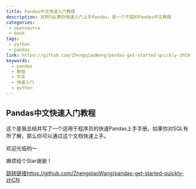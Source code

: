```yaml
---
title: Pandas中文快速入门教程
description: 对照SQL教你快速入门上手Pandas，是一个不错的Pandas中文教程
categories:
 - opensource
 - book
tags:
 - python
 - pandas
link: https://github.com/ZhengqiaoWang/pandas-get-started-quickly-zhCN
keywords:
  - pandas
  - 教程
  - 中文
  - 快速入门
  - python
---
```


## Pandas中文快速入门教程

这个是我总结并写了一个适用于程序员的快速Pandas上手手册。如果你对SQL有所了解，那么你可以通过这个文档快速上手。

欢迎光临哟～

麻烦给个Star谢谢！

[跳转链接https://github.com/ZhengqiaoWang/pandas-get-started-quickly-zhCN](https://github.com/ZhengqiaoWang/pandas-get-started-quickly-zhCN)
